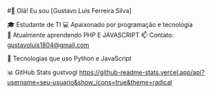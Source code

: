 #👋 Olá! Eu sou [Gustavo Luis Ferreira Silva]

🎓 Estudante de TI
💻 Apaixonado por programação e tecnologia  
🌱 Atualmente aprendendo PHP E JAVASCRIPT 
📫 Contato: gustavoluis1804@gmail.com  

🚀 Tecnologias que uso
Python e JavaScript 

📊 GitHub Stats
gustvogl https://github-readme-stats.vercel.app/api?username=seu-usuario&show_icons=true&theme=radical
